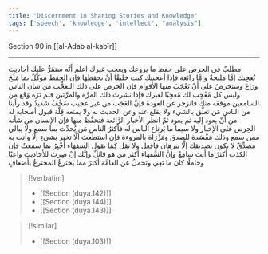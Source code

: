 ```yaml
---
title: "Discernment in Sharing Stories and Knowledge"
tags: ['speech', 'knowledge', 'intellect', "analysis"]
---
```


 Section 90 in [[al-Adab al-kabīr]]

---
مطلبٌ في الحرص على حفظ ما يروعك ويعجب غيرك اعلم أَنَّه ستمُرُّ عليك أحاديث تُعجِبك إمَّا مليحةٌ وإمَّا رائعة  فإذا أعجبتك كنت خليقًا أنْ تحفظها فإن الحفظ موكَّلٌ بما مَلُحَ ورَاعَ وستحرصُ على أنْ تَعْجَبَ منها الأقوام فإن الحرص على ذلك التعجُّب من شأن الناس وليس كل مُعْجِب لك مُعجِبًا لغيرك  فإذا نشرتَ ذلك المرَّة والمرَّتين فلم تَرَه وَقَعَ من السامعين موقعَه منك فانزجر عن العودة فإنَّ العَجَب من غير عجيب سُخْفٌ شديدٌ  وقد رأينا من الناس مَن تعلَّق بالشيء ولا يقلع عنه وعن الحديث به ولا يمنعه قِلَّة قبول أصحابه له من أنْ يعود إليه ثم يعود  ثمَّ انظر الأخبار الرَّائعة فتحفَّظ منها فإن الإنسان من شأنه الحِرص على الإخبار ولا سيما ما يَرتاع الناس له فأكثرُ الناسِ مَن يُحدِّث بما سمع ولا يبالي ممن سمع وذلك مَفْسَدة للصدق ومَزْرَاة بالمروءة  فإن استطعتَ ألَّا تخبر بشيءٍ إلَّا وأنت به مصدِّقٌ لا يكون تصديقك إلَّا ببرهان فافعل ولا تقل كما يقول السفهاء أُخْبِرُ بما سمعتُ  فإن الكذب أكثرُ ما أنت سامِعٌ وإنَّ السُّفهاء أكثر من هو قائلٌ وإنَّك إنْ صِرتَ للأحاديث واعيًا وحاملًا كان ما تَعِي وتحملُ عن العامَّة أكثرَ مما يَخترعُ المخترعُ بأضعافٍ

> [!verbatim]
> - [[Section (duya.142)]]
> - [[Section (duya.144)]]
> - [[Section (duya.143)]]

> [!similar]
> - [[Section (duya.103)]]
